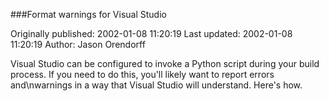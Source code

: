 ###Format warnings for Visual Studio

Originally published: 2002-01-08 11:20:19
Last updated: 2002-01-08 11:20:19
Author: Jason Orendorff

Visual Studio can be configured to invoke a Python script during your build process.  If you need to do this, you'll likely want to report errors and\nwarnings in a way that Visual Studio will understand.  Here's how.